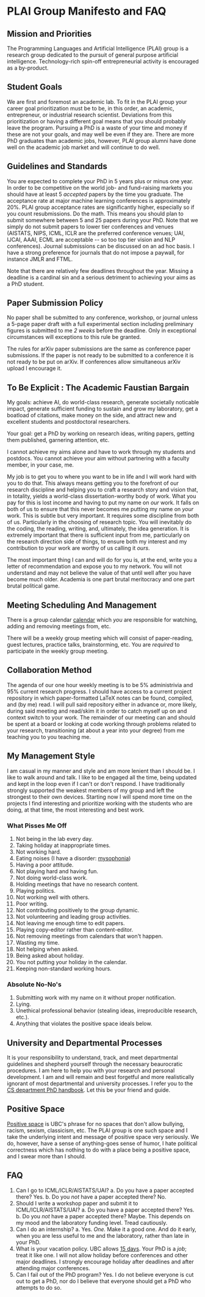 # PLAI Group Manifesto and FAQ

## Mission and Priorities

The Programming Languages and Artificial Intelligence (PLAI) group is a research group dedicated to the pursuit of general purpose artificial intelligence.  Technology-rich spin-off entrepreneurial activity is encouraged as a by-product.  

## Student Goals

We are first and foremost an academic lab.  To fit in the PLAI group your career goal prioritization must be to be, in this order, an academic, entrepreneur, or industrial research scientist.  Deviations from this prioritization or having a different goal means that you should probably leave the program.  Pursuing a PhD is a waste of your time and money if these are not your goals, and may well be even if they are.  There are more PhD graduates than academic jobs, however, PLAI group alumni have done well on the academic job market and will continue to do well.

## Guidelines and Standards

You are expected to complete your PhD in 5 years plus or minus one year.  In order to be competitive on the world job- and fund-raising markets you should have at least 5 _accepted_ papers by the time you graduate.  The acceptance rate at major machine learning conferences is approximately 20%.  PLAI group acceptance rates are significantly higher, especially so if you count resubmissions.  Do the math.  This means you should plan to submit somewhere between 5 and 25 papers during your PhD.  Note that we simply do not submit papers to lower tier conferences and venues (AISTATS, NIPS, ICML, ICLR are the preferred conference venues; UAI, IJCAI, AAAI, ECML are acceptable -- so too top tier vision and NLP conferences).  Journal submissions can be discussed on an ad hoc basis.  I have a strong preference for journals that do not impose a paywall, for instance JMLR and FTML.

Note that there are relatively few deadlines throughout the year.  Missing a deadline is a cardinal sin and a serious detriment to achieving your aims as a PhD student.

## Paper Submission Policy

No paper shall be submitted to any conference, workshop, or journal unless a 5-page paper draft with a full experimental section including preliminary figures is submitted to me _2 weeks_ before the deadline.  Only in exceptional circumstances will exceptions to this rule be granted.

The rules for arXiv paper submissions are the same as conference paper submissions.  If the paper is not ready to be submitted to a conference it is not ready to be put on arXiv.  If conferences allow simultaneous arXiv upload I encourage it.

## To Be Explicit : The Academic Faustian Bargain

My goals: achieve AI, do world-class research, generate societally noticable impact, generate sufficient funding to sustain and grow my laboratory, get a boatload of citations, make money on the side, and attract new and excellent students and postdoctoral researchers.

Your goal: get a PhD by working on research ideas, writing papers, getting them published, garnering attention, etc.

I cannot achieve my aims alone and have to work through my students and postdocs.  You cannot achieve your aim without partnering with a faculty member, in your case, me.

My job is to get you to where you want to be in life and I will work hard with you to do that.  This always means getting you to the forefront of our research discipline and helping you to craft a research story and vision that, in totality, yields a world-class dissertation-worthy body of work.  What you pay for this is lost income and having to put my name on _our_ work.  It falls on both of us to ensure that this never becomes me putting my name on _your_ work.  This is subtle but very important.  It requires some discipline from both of us.  Particularly in the choosing of research topic.  You will inevitably do the coding, the reading, writing, and, ultimately, the idea generation.  It is extremely important that there is sufficient input from me, particularly on the research direction side of things, to ensure both my interest and my contribution to your work are worthy of us calling it _ours_.  

The most important thing I can and will do for you is, at the end, write you a letter of recommendation and expose you to my network.  You will not understand and may not believe the value of that until well after you have become much older.  Academia is one part brutal meritocracy and one part brutal political game.  

## Meeting Scheduling And Management

There is a group calendar [calendar](https://calendar.google.com/calendar/ical/k4jgdu3ee4o7mi9ef8dbkrdnj0%40group.calendar.google.com/private-818c0ce15bc18c1bcac1f3cb4d98f93b/basic.ics) which _you_ are responsible for watching, adding and removing meetings from, etc.

There will be a weekly group meeting which will consist of paper-reading, guest lectures, practice talks, brainstorming, etc.  You are _required_ to participate in the weekly group meeting.

## Collaboration Method

The agenda of our one hour weekly meeting is to be 5% administrivia and 95% current research progress.  I should have access to a current project repository in which paper-formatted LaTeX notes can be found, compiled, and (by me) read.  I will pull said repository either in advance or, more likely, during said meeting and read/skim it in order to catch myself up on and context switch to your work.  The remainder of our meeting can and should be spent at a board or looking at code working through problems related to your research, transitioning (at about a year into your degree) from me teaching you to you teaching me. 

## My Management Style

I am casual in my manner and style and am more lenient than I should be.  I like to walk around and talk.  I like to be engaged all the time, being updated and kept in the loop even if I can't or don't respond.  I have traditionally strongly supported the weakest members of my group and left the strongest to their own devices.  Starting now I will spend more time on the projects I find interesting and prioritize working with the students who are doing, at that time, the most interesting and best work.  

### What Pisses Me Off

1. Not being in the lab every day.
2. Taking holiday at inappropriate times.
3. Not working hard.
4. Eating noises (I have a disorder: [mysophonia](https://en.wikipedia.org/wiki/Misophonia)) 
5. Having a poor attitude.
6. Not playing hard and having fun.
7. Not doing world-class work.
8. Holding meetings that have no research content.
9. Playing politics.
10. Not working well with others.
11. Poor writing.
12. Not contributing positively to the group dynamic.
13. Not volunteering and leading group activities.
14. Not leaving me enough time to edit papers.
15. Playing copy-editor rather than content-editor.
16. Not removing meetings from calendars that won't happen.
17. Wasting my time.
18. Not helping when asked.
19. Being asked about holiday.
20. You not putting your holiday in the calendar.
21. Keeping non-standard working hours.

### Absolute No-No's

1. Submitting work with my name on it without proper notification.    
2. Lying.
3. Unethical professional behavior (stealing ideas, irreproducible research, etc.).
4. Anything that violates the positive space ideals below.

## University and Departmental Processes

It is your responsibility to understand, track, and meet departmental guidelines and shepherd yourself through the necessary beaurocratic procedures.  I am here to help you with your research and personal development.  I am and will remain and best forgetful and more realistically ignorant of most departmental and university processes.  I refer you to the [CS department PhD handbook](https://www.cs.ubc.ca/students/grad/policies/grad-handbook/phd-program).  Let this be your friend and guide.

## Positive Space

[Positive space](http://positivespace.ubc.ca/) is UBC's phrase for no spaces that don't allow bullying, racism, sexism, classicism, etc.  The PLAI group is one such space and I take the underlying intent and message of positive space very seriously.  We do, however, have a sense of anything-goes sense of humor, I hate political correctness which has nothing to do with a place being a positive space, and I swear more than I should.  

## FAQ

1. Can I go to ICML/ICLR/AISTATS/UAI?
    a. Do you have a paper accepted there?  Yes.
    b. Do you _not_ have a paper accepted there?  No.
2. Should I write a workshop paper and submit it to ICML/ICLR/AISTATS/UAI?
    a. Do you have a paper accepted there?  Yes.
    b. Do you _not_ have a paper accepted there?  Maybe.  This depends on my mood and the laboratory funding level.  Tread cautiously.
3. Can I do an internship?
    a. Yes.  _One._  Make it a good one.  And do it early, when you are less useful to me and the laboratory, rather than late in your PhD.
4. What is your vacation policy.
    UBC allows [15 days](https://www.grad.ubc.ca/current-students/managing-your-program/graduate-student-vacation-policy).  Your PhD is a _job_; treat it like one.  I will not allow holiday before conferences and other major deadlines.  I strongly encourage holiday after deadlines and after attending major conferences.  
5. Can I fail out of the PhD program?
  Yes.  I do not believe everyone is cut out to get a PhD, nor do I believe that everyone should get a PhD who attempts to do so. 
  

